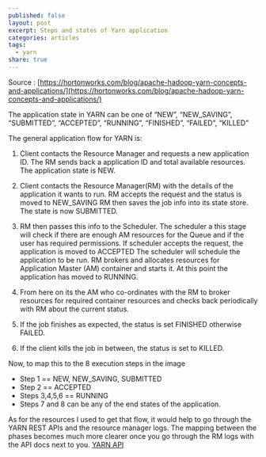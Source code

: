 ```yaml
---
published: false
layout: post
excerpt: Steps and states of Yarn application
categories: articles
tags:
  - yarn
share: true
---
```

Source : [https://hortonworks.com/blog/apache-hadoop-yarn-concepts-and-applications/](https://hortonworks.com/blog/apache-hadoop-yarn-concepts-and-applications/)

The application state in YARN can be one of “NEW”, “NEW_SAVING”, “SUBMITTED”, “ACCEPTED”, “RUNNING”, “FINISHED”, “FAILED”, “KILLED”

The general application flow for YARN is: 
1. Client contacts the Resource Manager and requests a new application ID. The RM sends back a application ID and total available resources. The application state is NEW.

2. Client contacts the Resource Manager(RM) with the details of the application it wants to run. RM accepts the request and the status is moved to NEW_SAVING RM then saves the job info into its state store. The state is now SUBMITTED.

3. RM then passes this info to the Scheduler. The scheduler a this stage will check if there are enough AM resources for the Queue and if the user has required permissions. If scheduler accepts the request, the application is moved to ACCEPTED The scheduler will schedule the application to be run. RM brokers and allocates resources for Application Master (AM) container and starts it. At this point the application has moved to RUNNING.

4. From here on its the AM who co-ordinates with the RM to broker resources for required container resources and checks back periodically with RM about the current status.

5. If the job finishes as expected, the status is set FINISHED otherwise FAILED.

6. If the client kills the job in between, the status is set to KILLED.




Now, to map this to the 8 execution steps in the image 
- Step 1 == NEW, NEW_SAVING, SUBMITTED
- Step 2 == ACCEPTED
- Steps 3,4,5,6 == RUNNING
- Steps 7 and 8 can be any of the end states of the application.


As for the resources I used to get that flow, it would help to go through the YARN REST APIs and the resource manager logs. The mapping between the phases becomes much more clearer once you go through the RM logs with the API docs next to you.
[YARN API](http://hadoop.apache.org/docs/stable/hadoop-yarn/hadoop-yarn-site/ResourceManagerRest.html#Cluster_Applications_APISubmit_Application)

